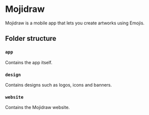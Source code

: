 # Mojidraw

Mojidraw is a mobile app that lets you create artworks using Emojis.

## Folder structure

### `app`

Contains the app itself.

### `design`

Contains designs such as logos, icons and banners.

### `website`

Contains the Mojidraw website.